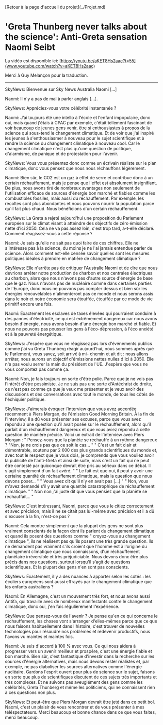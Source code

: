 <p style="text-align:left;">
    [Retour à la page d'accueil du projet](../Projet.md)
</p>

# 'Greta Thunberg never talks about the science': Anti-Greta sensation Naomi Seibt

La vidéo est disponible ici: [https://youtu.be/aKET8Hs2aac?t=55](www.youtube.com/watch?v=aKET8Hs2aac)

Merci à Guy Melançon pour la traduction.

---


<div class="slide_lcm">

<span class="lcm">SkyNews:</span> Bienvenue sur Sky News Australia Naomi [...]

</div>

<div class="slide_naomi">

<span class="naomi">Naomi:</span> Il n'y a pas de mal à parler anglais [...].

</div>

<div class="slide_lcm">

<span class="lcm">SkyNews:</span> Appréciez-vous votre célébrité instantanée ?

</div>

<div class="slide_naomi">

<span class="naomi">Naomi:</span> J’ai toujours été une intello à l'école et l'enfant impopulaire, donc oui, mais quand j'étais à CPAC par exemple, c'était tellement fascinant de voir beaucoup de jeunes gens venir, être si enthousiastes à propos de la science qui sous-tend le changement climatique. Et de voir que j'ai inspiré les jeunes à s'enthousiasmer à nouveau pour le sujet scientifique et à rendre la science du changement climatique à nouveau cool.
Car le changement climatique n'est plus qu'une question de politique, d'alarmisme, de panique et de protestation pour l'avenir.
</div>

<div class="slide_lcm">

<span class="lcm">SkyNews:</span> Vous vous présentez donc comme un écrivain réaliste sur le plan climatique, donc vous pensez que nous nous réchauffons légèrement.

</div>

<div class="slide_naomi">

<span class="naomi">Naomi:</span> Bien sûr, le CO2 est un gaz à effet de serre et contribue donc à un certain réchauffement, mais je pense que l'effet est absolument insignifiant. De plus, nous avons tiré de nombreux avantages non seulement de l'utilisation efficace de sources d'énergie bon marché et fiables comme les combustibles fossiles, mais aussi du réchauffement. Par exemple, les récoltes sont plus abondantes et nous pouvons nourrir la population parce qu'il fait plus chaud. Nous bénéficions d'un certain réchauffement.
</div>

<div class="slide_lcm">

<span class="lcm">SkyNews:</span> La Greta a rejeté aujourd'hui une proposition du Parlement européen sur le climat visant à atteindre des objectifs de zéro émission nette d'ici 2050. Cela ne va pas assez loin, c'est trop tard, a-t-elle déclaré. Comment réagissez-vous à cette réponse ?
  
 
</div>

<div class="slide_naomi">

<span class="naomi">Naomi:</span> Je sais qu'elle ne sait pas quoi faire de ces chiffres. Elle ne s'intéresse pas à la science, du moins je ne l'ai jamais entendue parler de science. Alors comment est-elle censée savoir quelles sont les mesures politiques idéales à prendre en matière de changement climatique ?
</div>

<div class="slide_lcm">

<span class="lcm">SkyNews:</span> Elle n'arrête pas de critiquer l'Australie Naomi et de dire que nous devrions arrêter notre production de charbon et nos centrales électriques au charbon, alors que nous n'avons pas d'autre source d'énergie de base que le gaz. Nous n'avons pas de nucléaire comme dans certaines parties de l'Europe, donc nous ne pouvons pas compter dessus et bien sûr les énergies renouvelables n'alimenteront pas ce monde et nous serons assis dans le noir et notre économie sera étouffée, étouffée par ce mode de vie primitif encore une fois.

</div>

<div class="slide_naomi">

<span class="naomi">Naomi:</span> Exactement les esclaves de taxes élevées qui pourraient conduire à des pannes d'électricité, ce qui est extrêmement dangereux car nous avons besoin d'énergie, nous avons besoin d'une énergie bon marché et fiable. Et nous ne pouvons pas pousser les gens à l'éco-dépression, à l'éco anxiété et à la pauvreté énergétique.
</div>

<div class="slide_lcm">

<span class="lcm">SkyNews:</span> J'espère que vous ne réagissez pas lors d'événements publics comme j'ai vu Greta Thunberg réagir aujourd'hui, nous sommes après que le Parlement, vous savez, soit arrivé à mi- chemin et ait dit : nous allons arrêter, nous aurons un objectif d'émissions nettes nulles d'ici à 2050. Elle n'a pas voulu serrer la main du président de l'UE. J'espère que vous ne vous comportez pas comme ça.

</div>

<div class="slide_naomi">

<span class="naomi">Naomi:</span> Non, je fais toujours en sorte d'être polie. Parce que je ne vois pas l'intérêt d'être pessimiste. Je ne suis pas une sorte d'Antéchrist de droite, ce n'est pas comme ça que je veux me présenter et je veux avoir des discussions et des conversations avec tout le monde, de tous les côtés de l'échiquier politique.
</div>

<div class="slide_lcm">

<span class="lcm">SkyNews:</span> J'aimerais évoquer l'interview que vous avez accordée récemment à Piers Morgan, de l'émission Good Morning Britain. À la fin de l'interview, il a dû vous présenter ses excuses, parce que vous avez répondu à une question qu'il avait posée sur le réchauffement, alors qu'il parlait d'un réchauffement dangereux et que vous aviez répondu à cette question de manière précise. Voici un extrait de l'interview avec Piers Morgan : " Pensez-vous que la planète se réchauffe à un rythme dangereux ? "Non, je ne crois pas que ce soit le cas... " " C'est un fait clair et démontrable, soutenu par 2 000 des plus grands scientifiques du monde et, avec tout le respect que je vous dois, je comprends que vous vouliez avoir la publicité de l'anti-Greta et ainsi de suite, mais c'est un fait qui ne peut être contesté par quiconque devrait être pris au sérieux dans ce débat. Il s'agit simplement d'un fait avéré. " " Le fait est que oui, il peut y avoir une certaine quantité de réchauffement climatique, mais la question que nous devons poser... " " Vous avez dit qu'il n'y en avait pas [...] " " Non, vous m'avez demandé s'il y avait une quantité catastrophique de réchauffement climatique. " " Non non j'ai juste dit que vous pensiez que la planète se réchauffait... "
</div>

<div class="slide_lcm">

<span class="lcm">SkyNews:</span> C'est intéressant, Naomi, parce que vous le citiez correctement et avec précision, mais il ne se citait pas lui-même avec précision et il a dû s'excuser à la fin, n'est-ce pas ?

</div>

<div class="slide_naomi">

<span class="naomi">Naomi:</span> Cela montre simplement que la plupart des gens ne sont plus vraiment conscients de la façon dont ils parlent du changement climatique et quand ils posent des questions comme " croyez-vous au changement climatique ", ils ne réalisent pas qu'ils posent une très grande question. Ils ne demandent pas vraiment s'ils croient que l'homme est à l'origine du changement climatique que nous connaissons, d'un réchauffement planétaire irréversible et très préjudiciable. Nous devons donc être plus précis dans nos questions, surtout lorsqu'il s'agit de questions scientifiques. Et la plupart des gens n'en sont pas conscients.

</div>

<div class="slide_lcm">

<span class="lcm">SkyNews:</span> Exactement, il y a des nuances à apporter selon les côtés : les écoliers européens sont aussi effrayés par le changement climatique que les enfants australiens ?

</div>

<div class="slide_naomi">

<span class="naomi">Naomi:</span> En Allemagne, c'est un mouvement très fort, et nous avons aussi Antifa, qui travaille avec de nombreux manifestants contre le changement climatique, donc oui, j'en fais régulièrement l'expérience.
</div>

<div class="slide_lcm">

<span class="lcm">SkyNews:</span> Que pensez-vous de l'avenir ? Je pense qu'en ce qui concerne le réchauffement, les choses vont s'arranger d'elles-mêmes parce que ce que nous faisons habituellement dans l'histoire, c'est trouver de nouvelles technologies pour résoudre nos problèmes et redevenir productifs, nous l'avons vu maintes et maintes fois.

</div>

<div class="slide_naomi">

<span class="naomi">Naomi:</span> Je suis d'accord à 100 % avec vous. Ce qui nous aidera à progresser vers un avenir meilleur et prospère, c'est une énergie fiable et bon marché. Bien sûr, c'est fantastique d'investir dans la recherche sur les sources d'énergie alternatives, mais nous devons rester réalistes et, par exemple, ne pas diaboliser les sources alternatives comme l'énergie nucléaire. Gardons l'esprit ouvert pour plus de science sur le sujet, faisons en sorte que plus de scientifiques discutent de ces sujets très importants et très complexes. Et ne suivons pas aveuglément des gens comme les célébrités, Greta Thunberg et même les politiciens, qui ne connaissent rien à ces questions non plus.
</div>

<div class="slide_lcm">

<span class="lcm">SkyNews:</span> Et peut-être que Piers Morgan devrait être jeté dans ce petit bol. Naomi, c'est un plaisir de vous rencontrer et de vous présenter à mes téléspectateurs. Merci beaucoup et bonne chance dans ce que vous faites, merci beaucoup.